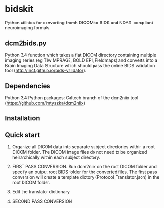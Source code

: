 # bidskit
Python utilities for converting fromh DICOM to BIDS and NDAR-compliant neuroimaging formats.

## dcm2bids.py
Python 3.4 function which takes a flat DICOM directory containing multiple imaging series (eg T1w MPRAGE, BOLD EPI, Fieldmaps)
and converts into a Brain Imaging Data Structure which should pass the online BIDS validation tool (http://incf.github.io/bids-validator).

## Dependencies
Python 3.4
Python packages:
Caltech branch of the dcm2niix tool (https://github.com/jmtyszka/dcm2niix)

## Installation

## Quick start

1. Organize all DICOM data into separate subject directories within a root DICOM folder. The DICOM image files do not need to be organized heirarchically within each subject directory.

2. FIRST PASS CONVERSION. Run dcm2niix on the root DICOM folder and specify an output root BIDS folder for the converted files. The first pass conversion will create a template dictory (Protocol_Translator.json) in the root DICOM folder.

3. Edit the translator dictionary. 

4. SECOND PASS CONVERSION
